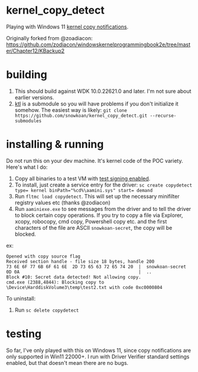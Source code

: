 # kernel_copy_detect
Playing with Windows 11 [kernel copy notifications](https://learn.microsoft.com/en-us/windows-hardware/drivers/ifs/km-file-copy).

Originally forked from @zoadiacon: https://github.com/zodiacon/windowskernelprogrammingbook2e/tree/master/Chapter12/KBackup2

# building
1. This should build against WDK 10.0.22621.0 and later. I'm not sure about earlier versions.
2. [ktl](https://github.com/snowkoan/ktl) is a submodule so you will have problems if you don't initialize it somehow. The easiest way is likely: `git clone https://github.com/snowkoan/kernel_copy_detect.git --recurse-submodules`

# installing & running
Do not run this on your dev machine. It's kernel code of the POC variety. Here's what I do:

1. Copy all binaries to a test VM with [test signing enabled](https://learn.microsoft.com/en-us/windows-hardware/drivers/install/the-testsigning-boot-configuration-option).
2. To install, just create a service entry for the driver: `sc create copydetect type= kernel binPath="%cd%\aamini.sys" start= demand`
3. Run `fltmc load copydetect`. This will set up the necessary minifilter registry values etc (thanks @zodiacon)
4. Run `aaminiexe.exe` to see messages from the driver and to tell the driver to block certain copy operations. If you try to copy a file via Explorer, xcopy, robocopy, cmd copy, Powershell copy etc. and the first characters of the file are ASCII `snowkoan-secret`, the copy will be blocked.

ex:

```cmd.exe (2388,4844): Created context SH=FFFFBD066FCD6840, FO=FFFFBD0672C5FBD0, \Device\HarddiskVolume3\temp\test.txt
Opened with copy source flag
Received section handle - file size 18 bytes, handle 200
73 6E 6F 77 6B 6F 61 6E  2D 73 65 63 72 65 74 20  |  snowkoan-secret
0D 0A                                             |  ..
Block #10: Secret data detected! Not allowing copy.
cmd.exe (2388,4844): Blocking copy to \Device\HarddiskVolume3\temp\test2.txt with code 0xc0000804
```

To uninstall:
1. Run `sc delete copydetect`

# testing
So far, I've only played with this on Windows 11, since copy notifications are only supported in Win11 22000+. I run with Driver Verifier standard settings enabled, but that doesn't mean there are no bugs.

